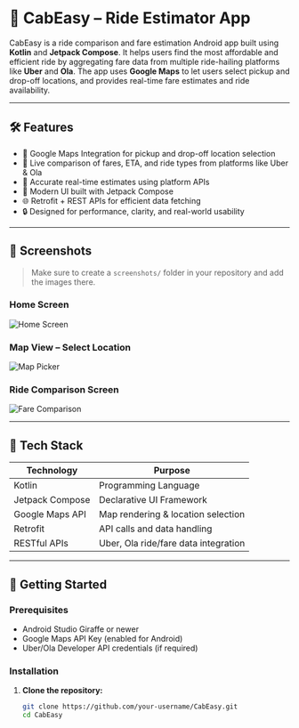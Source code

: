 # 🚖 CabEasy – Ride Estimator App

CabEasy is a ride comparison and fare estimation Android app built using **Kotlin** and **Jetpack Compose**. It helps users find the most affordable and efficient ride by aggregating fare data from multiple ride-hailing platforms like **Uber** and **Ola**. The app uses **Google Maps** to let users select pickup and drop-off locations, and provides real-time fare estimates and ride availability.

---

## 🛠️ Features

- 📍 Google Maps Integration for pickup and drop-off location selection  
- 🔄 Live comparison of fares, ETA, and ride types from platforms like Uber & Ola  
- 🎯 Accurate real-time estimates using platform APIs  
- 🧭 Modern UI built with Jetpack Compose  
- 🌐 Retrofit + REST APIs for efficient data fetching  
- 🔒 Designed for performance, clarity, and real-world usability

---

## 📸 Screenshots

> Make sure to create a `screenshots/` folder in your repository and add the images there.

### Home Screen  
![Home Screen](screenshots/home_screen.png)

### Map View – Select Location  
![Map Picker](screenshots/map_picker.png)

### Ride Comparison Screen  
![Fare Comparison](screenshots/ride_comparison.png)

---

## 🔧 Tech Stack

| Technology       | Purpose                             |
|------------------|-------------------------------------|
| Kotlin           | Programming Language                |
| Jetpack Compose  | Declarative UI Framework            |
| Google Maps API  | Map rendering & location selection  |
| Retrofit         | API calls and data handling         |
| RESTful APIs     | Uber, Ola ride/fare data integration|

---

## 🚀 Getting Started

### Prerequisites

- Android Studio Giraffe or newer
- Google Maps API Key (enabled for Android)
- Uber/Ola Developer API credentials (if required)

### Installation

1. **Clone the repository:**
   ```bash
   git clone https://github.com/your-username/CabEasy.git
   cd CabEasy

